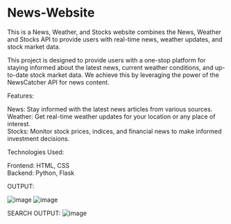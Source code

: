 # News-Website
This is a News, Weather, and Stocks website combines the News, Weather and Stocks API to provide users with real-time news, weather updates, and stock market data.

This project is designed to provide users with a one-stop platform for staying informed about the latest news, current weather conditions, and up-to-date stock market data. We achieve this by leveraging the power of the NewsCatcher API for news content.



Features:

News: Stay informed with the latest news articles from various sources.       
  Weather: Get real-time weather updates for your location or any place of interest.                  
         Stocks: Monitor stock prices, indices, and financial news to make informed investment decisions.



Technologies Used:

Frontend: HTML, CSS        
        Backend: Python, Flask


OUTPUT:

![image](https://github.com/SourabGarg/News-Website/assets/112079423/c876c8fb-54b6-48c8-be4d-97ce17d1a375)
![image](https://github.com/SourabGarg/News-Website/assets/112079423/770b6cd5-9f1f-4e01-9bca-5c7b29a9e570)

SEARCH OUTPUT:
![image](https://github.com/SourabGarg/News-Website/assets/112079423/edf71330-3ef3-46cf-8205-6db340c4fb5c)


